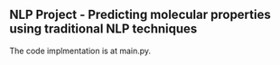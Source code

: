 ## NLP Project - Predicting molecular properties using traditional NLP techniques

The code implmentation is at main.py.
 
